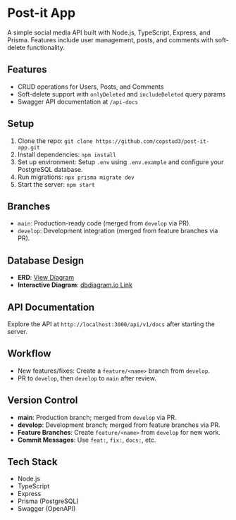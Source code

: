 # Post-it App

A simple social media API built with Node.js, TypeScript, Express, and Prisma. Features include user management, posts, and comments with soft-delete functionality.

## Features

- CRUD operations for Users, Posts, and Comments
- Soft-delete support with `onlyDeleted` and `includeDeleted` query params
- Swagger API documentation at `/api-docs`

## Setup

1. Clone the repo: `git clone https://github.com/copstud3/post-it-app.git`
2. Install dependencies: `npm install`
3. Set up environment: Setup `.env` using `.env.example` and configure your PostgreSQL database.
4. Run migrations: `npx prisma migrate dev`
5. Start the server: `npm start`

## Branches
- `main`: Production-ready code (merged from `develop` via PR).
- `develop`: Development integration (merged from feature branches via PR).

## Database Design
- **ERD**: [View Diagram](docs/post-itapp-dbmodel.png)
- **Interactive Diagram**: [dbdiagram.io Link](https://dbdiagram.io/d/post-itapp-dbmodel-67f914544f7afba18440b523)

## API Documentation

Explore the API at `http://localhost:3000/api/v1/docs` after starting the server.

## Workflow
- New features/fixes: Create a `feature/<name>` branch from `develop`.
- PR to `develop`, then `develop` to `main` after review.

## Version Control
- **main**: Production branch; merged from `develop` via PR.
- **develop**: Development branch; merged from feature branches via PR.
- **Feature Branches**: Create `feature/<name>` from `develop` for new work.
- **Commit Messages**: Use `feat:`, `fix:`, `docs:`, etc.

## Tech Stack

- Node.js
- TypeScript
- Express
- Prisma (PostgreSQL)
- Swagger (OpenAPI)

